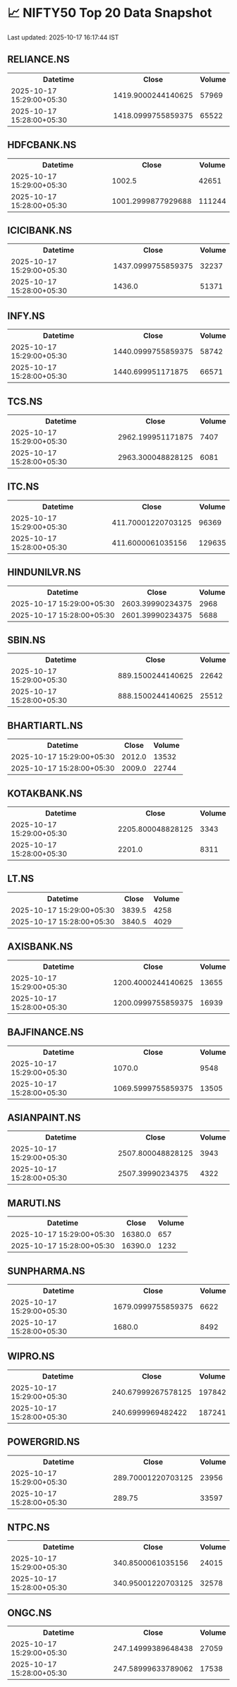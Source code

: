 # 📈 NIFTY50 Top 20 Data Snapshot

Last updated: 2025-10-17 16:17:44 IST

## RELIANCE.NS

<table>
  <tr><th>Datetime</th><th>Close</th><th>Volume</th></tr>
  <tr><td>2025-10-17 15:29:00+05:30</td><td>1419.9000244140625</td><td>57969</td></tr>
  <tr><td>2025-10-17 15:28:00+05:30</td><td>1418.0999755859375</td><td>65522</td></tr>
</table>

## HDFCBANK.NS

<table>
  <tr><th>Datetime</th><th>Close</th><th>Volume</th></tr>
  <tr><td>2025-10-17 15:29:00+05:30</td><td>1002.5</td><td>42651</td></tr>
  <tr><td>2025-10-17 15:28:00+05:30</td><td>1001.2999877929688</td><td>111244</td></tr>
</table>

## ICICIBANK.NS

<table>
  <tr><th>Datetime</th><th>Close</th><th>Volume</th></tr>
  <tr><td>2025-10-17 15:29:00+05:30</td><td>1437.0999755859375</td><td>32237</td></tr>
  <tr><td>2025-10-17 15:28:00+05:30</td><td>1436.0</td><td>51371</td></tr>
</table>

## INFY.NS

<table>
  <tr><th>Datetime</th><th>Close</th><th>Volume</th></tr>
  <tr><td>2025-10-17 15:29:00+05:30</td><td>1440.0999755859375</td><td>58742</td></tr>
  <tr><td>2025-10-17 15:28:00+05:30</td><td>1440.699951171875</td><td>66571</td></tr>
</table>

## TCS.NS

<table>
  <tr><th>Datetime</th><th>Close</th><th>Volume</th></tr>
  <tr><td>2025-10-17 15:29:00+05:30</td><td>2962.199951171875</td><td>7407</td></tr>
  <tr><td>2025-10-17 15:28:00+05:30</td><td>2963.300048828125</td><td>6081</td></tr>
</table>

## ITC.NS

<table>
  <tr><th>Datetime</th><th>Close</th><th>Volume</th></tr>
  <tr><td>2025-10-17 15:29:00+05:30</td><td>411.70001220703125</td><td>96369</td></tr>
  <tr><td>2025-10-17 15:28:00+05:30</td><td>411.6000061035156</td><td>129635</td></tr>
</table>

## HINDUNILVR.NS

<table>
  <tr><th>Datetime</th><th>Close</th><th>Volume</th></tr>
  <tr><td>2025-10-17 15:29:00+05:30</td><td>2603.39990234375</td><td>2968</td></tr>
  <tr><td>2025-10-17 15:28:00+05:30</td><td>2601.39990234375</td><td>5688</td></tr>
</table>

## SBIN.NS

<table>
  <tr><th>Datetime</th><th>Close</th><th>Volume</th></tr>
  <tr><td>2025-10-17 15:29:00+05:30</td><td>889.1500244140625</td><td>22642</td></tr>
  <tr><td>2025-10-17 15:28:00+05:30</td><td>888.1500244140625</td><td>25512</td></tr>
</table>

## BHARTIARTL.NS

<table>
  <tr><th>Datetime</th><th>Close</th><th>Volume</th></tr>
  <tr><td>2025-10-17 15:29:00+05:30</td><td>2012.0</td><td>13532</td></tr>
  <tr><td>2025-10-17 15:28:00+05:30</td><td>2009.0</td><td>22744</td></tr>
</table>

## KOTAKBANK.NS

<table>
  <tr><th>Datetime</th><th>Close</th><th>Volume</th></tr>
  <tr><td>2025-10-17 15:29:00+05:30</td><td>2205.800048828125</td><td>3343</td></tr>
  <tr><td>2025-10-17 15:28:00+05:30</td><td>2201.0</td><td>8311</td></tr>
</table>

## LT.NS

<table>
  <tr><th>Datetime</th><th>Close</th><th>Volume</th></tr>
  <tr><td>2025-10-17 15:29:00+05:30</td><td>3839.5</td><td>4258</td></tr>
  <tr><td>2025-10-17 15:28:00+05:30</td><td>3840.5</td><td>4029</td></tr>
</table>

## AXISBANK.NS

<table>
  <tr><th>Datetime</th><th>Close</th><th>Volume</th></tr>
  <tr><td>2025-10-17 15:29:00+05:30</td><td>1200.4000244140625</td><td>13655</td></tr>
  <tr><td>2025-10-17 15:28:00+05:30</td><td>1200.0999755859375</td><td>16939</td></tr>
</table>

## BAJFINANCE.NS

<table>
  <tr><th>Datetime</th><th>Close</th><th>Volume</th></tr>
  <tr><td>2025-10-17 15:29:00+05:30</td><td>1070.0</td><td>9548</td></tr>
  <tr><td>2025-10-17 15:28:00+05:30</td><td>1069.5999755859375</td><td>13505</td></tr>
</table>

## ASIANPAINT.NS

<table>
  <tr><th>Datetime</th><th>Close</th><th>Volume</th></tr>
  <tr><td>2025-10-17 15:29:00+05:30</td><td>2507.800048828125</td><td>3943</td></tr>
  <tr><td>2025-10-17 15:28:00+05:30</td><td>2507.39990234375</td><td>4322</td></tr>
</table>

## MARUTI.NS

<table>
  <tr><th>Datetime</th><th>Close</th><th>Volume</th></tr>
  <tr><td>2025-10-17 15:29:00+05:30</td><td>16380.0</td><td>657</td></tr>
  <tr><td>2025-10-17 15:28:00+05:30</td><td>16390.0</td><td>1232</td></tr>
</table>

## SUNPHARMA.NS

<table>
  <tr><th>Datetime</th><th>Close</th><th>Volume</th></tr>
  <tr><td>2025-10-17 15:29:00+05:30</td><td>1679.0999755859375</td><td>6622</td></tr>
  <tr><td>2025-10-17 15:28:00+05:30</td><td>1680.0</td><td>8492</td></tr>
</table>

## WIPRO.NS

<table>
  <tr><th>Datetime</th><th>Close</th><th>Volume</th></tr>
  <tr><td>2025-10-17 15:29:00+05:30</td><td>240.67999267578125</td><td>197842</td></tr>
  <tr><td>2025-10-17 15:28:00+05:30</td><td>240.6999969482422</td><td>187241</td></tr>
</table>

## POWERGRID.NS

<table>
  <tr><th>Datetime</th><th>Close</th><th>Volume</th></tr>
  <tr><td>2025-10-17 15:29:00+05:30</td><td>289.70001220703125</td><td>23956</td></tr>
  <tr><td>2025-10-17 15:28:00+05:30</td><td>289.75</td><td>33597</td></tr>
</table>

## NTPC.NS

<table>
  <tr><th>Datetime</th><th>Close</th><th>Volume</th></tr>
  <tr><td>2025-10-17 15:29:00+05:30</td><td>340.8500061035156</td><td>24015</td></tr>
  <tr><td>2025-10-17 15:28:00+05:30</td><td>340.95001220703125</td><td>32578</td></tr>
</table>

## ONGC.NS

<table>
  <tr><th>Datetime</th><th>Close</th><th>Volume</th></tr>
  <tr><td>2025-10-17 15:29:00+05:30</td><td>247.14999389648438</td><td>27059</td></tr>
  <tr><td>2025-10-17 15:28:00+05:30</td><td>247.58999633789062</td><td>17538</td></tr>
</table>

